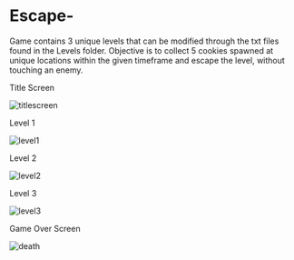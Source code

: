 # Escape-
Game contains 3 unique levels that can be modified through the txt files found in the Levels folder. Objective is to collect 5 cookies spawned at unique locations within the given timeframe and escape the level, without touching an enemy.

Title Screen

![titlescreen](https://user-images.githubusercontent.com/112971529/216483286-866ff2df-6414-47ab-acd0-997e18138277.png)

Level 1

![level1](https://user-images.githubusercontent.com/112971529/216483358-d0a8a03a-af7a-43bc-8cff-fbdc45473e05.png)

Level 2

![level2](https://user-images.githubusercontent.com/112971529/216483381-840724bc-8533-4118-bf7e-784451fc2b74.png)

Level 3

![level3](https://user-images.githubusercontent.com/112971529/216483407-2b5bdddf-4804-47a3-a6c9-3265ea89da75.png)

Game Over Screen

![death](https://user-images.githubusercontent.com/112971529/216483530-79f60086-1998-4a8a-8cba-cf108fda9561.png)
